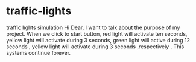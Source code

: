 # traffic-lights
traffic lıghts simulation
Hi Dear,
I want to talk about the purpose of my project. When we click to start button, red light will activate ten seconds,  yellow light will activate during 3 seconds, green light will active during 12 seconds , yellow light will  activate during 3 seconds ,respectively . This systems continue forever.

